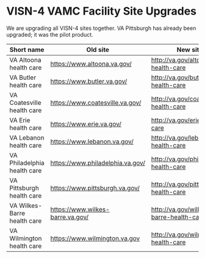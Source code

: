 # VISN-4 VAMC Facility Site Upgrades

We are upgrading all VISN-4 sites together. VA Pittsburgh has already been upgraded; it was the pilot product.

| Short name                  | Old site                         | New site                               | 
| ----------------------------|----------------------------------| ---------------------------------------|
| VA Altoona health care      | https://www.altoona.va.gov/      | http://va.gov/altoona-health-care      |
| VA Butler health care       | https://www.butler.va.gov/       | http://va.gov/butler-health-care       |
| VA Coatesville health care  | https://www.coatesville.va.gov/  | http://va.gov/coatesville-health-care  |
| VA Erie health care         | https://www.erie.va.gov/         | http://va.gov/erie-health-care         |
| VA Lebanon health care      | https://www.lebanon.va.gov/      | http://va.gov/lebanon-health-care      |
| VA Philadelphia health care | https://www.philadelphia.va.gov/ | http://va.gov/philadelphia-health-care |
| VA Pittsburgh health care   | https://www.pittsburgh.va.gov/   | http://va.gov/pittsburgh-health-care   | 
| VA Wilkes-Barre health care | https://www.wilkes-barre.va.gov/ | http://va.gov/wilkes-barre-health-care |
| VA Wilmington health care   | https://www.wilmington.va.gov    | http://va.gov/wilmington-health-care   |
